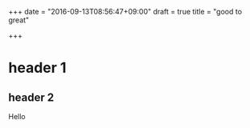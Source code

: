 +++
date = "2016-09-13T08:56:47+09:00"
draft = true
title = "good to great"

+++

# header 1
## header 2
Hello
